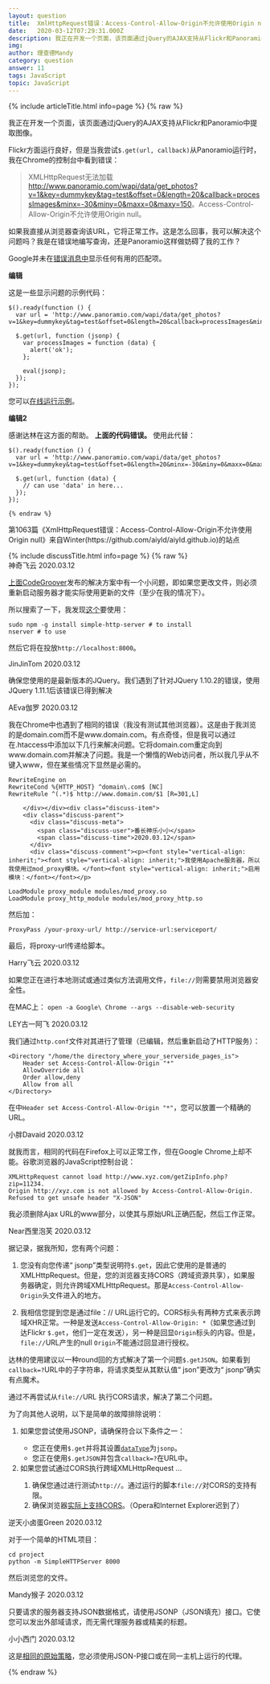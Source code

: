 ```yaml
---
layout: question
title:  XmlHttpRequest错误：Access-Control-Allow-Origin不允许使用Origin null
date:   2020-03-12T07:29:31.000Z
description: 我正在开发一个页面，该页面通过jQuery的AJAX支持从Flickr和Panoramio中提取图像。Flickr方面运行良好，但是当我尝试$.get...
img: 
author: 理查德Mandy
category: question
answer: 11
tags: JavaScript
topic: JavaScript
---
```

<div class="article-root">
  <div class="article">
    {% include articleTitle.html info=page %}
    {% raw %}
    <div class="article-content"><p><font style="vertical-align: inherit;"><font style="vertical-align: inherit;">我正在开发一个页面，该页面通过jQuery的AJAX支持从Flickr和Panoramio中提取图像。</font></font></p>

<p><font style="vertical-align: inherit;"><font style="vertical-align: inherit;">Flickr方面运行良好，但是当我尝试</font></font><code>$.get(url, callback)</code><font style="vertical-align: inherit;"><font style="vertical-align: inherit;">从Panoramio运行时，我在Chrome的控制台中看到错误：</font></font></p>

<blockquote>
  <p><font style="vertical-align: inherit;"><font style="vertical-align: inherit;">XMLHttpRequest无法加载</font></font><a href="http://www.panoramio.com/wapi/data/get_photos?v=1&amp;key=dummykey&amp;tag=test&amp;offset=0&amp;length=20&amp;callback=processImages&amp;minx=-30&amp;miny=0&amp;maxx=0&amp;maxy=150" rel="noreferrer"><font style="vertical-align: inherit;"><font style="vertical-align: inherit;">http://www.panoramio.com/wapi/data/get_photos?v=1&amp;key=dummykey&amp;tag=test&amp;offset=0&amp;length=20&amp;callback=processImages&amp;minx=-30&amp;miny=0&amp;maxx=0&amp;maxy=150</font></font></a><font style="vertical-align: inherit;"><font style="vertical-align: inherit;">。</font><font style="vertical-align: inherit;">Access-Control-Allow-Origin不允许使用Origin null。</font></font></p>
</blockquote>

<p><font style="vertical-align: inherit;"><font style="vertical-align: inherit;">如果我直接从浏览器查询该URL，它将正常工作。</font><font style="vertical-align: inherit;">这是怎么回事，我可以解决这个问题吗？</font><font style="vertical-align: inherit;">我是在错误地编写查询，还是Panoramio这样做妨碍了我的工作？</font></font></p>

<p><font style="vertical-align: inherit;"><font style="vertical-align: inherit;">Google并未在</font></font><a href="http://www.google.co.uk/search?q=%22Origin+null+is+not+allowed+by+Access-Control-Allow-Origin%22" rel="noreferrer"><font style="vertical-align: inherit;"><font style="vertical-align: inherit;">错误消息中</font></font></a><font style="vertical-align: inherit;"><font style="vertical-align: inherit;">显示任何有用的匹配项</font><font style="vertical-align: inherit;">。</font></font></p>

<p><strong><font style="vertical-align: inherit;"><font style="vertical-align: inherit;">编辑</font></font></strong></p>

<p><font style="vertical-align: inherit;"><font style="vertical-align: inherit;">这是一些显示问题的示例代码：</font></font></p>

<pre><code>$().ready(function () {<font></font>
  var url = 'http://www.panoramio.com/wapi/data/get_photos?v=1&amp;key=dummykey&amp;tag=test&amp;offset=0&amp;length=20&amp;callback=processImages&amp;minx=-30&amp;miny=0&amp;maxx=0&amp;maxy=150';<font></font>
<font></font>
  $.get(url, function (jsonp) {<font></font>
    var processImages = function (data) {<font></font>
      alert('ok');<font></font>
    };<font></font>
<font></font>
    eval(jsonp);<font></font>
  });<font></font>
});<font></font>
</code></pre>

<p><font style="vertical-align: inherit;"><font style="vertical-align: inherit;">您可以</font></font><a href="http://jsfiddle.net/ZfvKm/" rel="noreferrer"><font style="vertical-align: inherit;"><font style="vertical-align: inherit;">在线运行示例</font></font></a><font style="vertical-align: inherit;"><font style="vertical-align: inherit;">。</font></font></p>

<p><strong><font style="vertical-align: inherit;"><font style="vertical-align: inherit;">编辑2</font></font></strong></p>

<p><font style="vertical-align: inherit;"><font style="vertical-align: inherit;">感谢达林在这方面的帮助。  </font></font><strong><font style="vertical-align: inherit;"><font style="vertical-align: inherit;">上面的代码错误。</font></font></strong><font style="vertical-align: inherit;"><font style="vertical-align: inherit;">  使用此代替：</font></font></p>

<pre><code>$().ready(function () {<font></font>
  var url = 'http://www.panoramio.com/wapi/data/get_photos?v=1&amp;key=dummykey&amp;tag=test&amp;offset=0&amp;length=20&amp;minx=-30&amp;miny=0&amp;maxx=0&amp;maxy=150&amp;callback=?';<font></font>
<font></font>
  $.get(url, function (data) {<font></font>
    // can use 'data' in here...<font></font>
  });<font></font>
});<font></font>
</code></pre></div>
    {% endraw %}
  </div>
  <p class="winter_mark">第1063篇《XmlHttpRequest错误：Access-Control-Allow-Origin不允许使用Origin null》来自Winter(https://github.com/aiyld/aiyld.github.io)的站点</p>
  <div class="discuss-wrapper">
    {% include discussTitle.html info=page %}
    {% raw %}
    <div class="discuss-list">
    <div class="discuss-item">
        <div class="discuss-parent">
          <div class="discuss-meta">
            <span class="discuss-user">神奇飞云</span>
            <span class="discuss-time">2020.03.12</span>
          </div>
          <div class="discuss-comment"><p><font style="vertical-align: inherit;"></font><a href="https://stackoverflow.com/a/9604662/999400"><font style="vertical-align: inherit;"><font style="vertical-align: inherit;">上面CodeGroover</font></font></a><font style="vertical-align: inherit;"><font style="vertical-align: inherit;">发布的解决方案中有一个小问题</font><font style="vertical-align: inherit;">，即如果您更改文件，则必须重新启动服务器才能实际使用更新的文件（至少在我的情况下）。</font></font></p>

<p><font style="vertical-align: inherit;"><font style="vertical-align: inherit;">所以搜索了一下，我发现</font></font><a href="https://github.com/andrewpthorp/simple-http-server" rel="nofollow noreferrer"><font style="vertical-align: inherit;"><font style="vertical-align: inherit;">这个</font></font></a><font style="vertical-align: inherit;"><font style="vertical-align: inherit;">要使用：</font></font></p>

<pre><code>sudo npm -g install simple-http-server # to install<font></font>
nserver # to use<font></font>
</code></pre>

<p><font style="vertical-align: inherit;"><font style="vertical-align: inherit;">然后它将在投放</font></font><code>http://localhost:8000</code><font style="vertical-align: inherit;"><font style="vertical-align: inherit;">。</font></font></p></div>
        </div></div><div class="discuss-item">
        <div class="discuss-parent">
          <div class="discuss-meta">
            <span class="discuss-user">JinJinTom</span>
            <span class="discuss-time">2020.03.12</span>
          </div>
          <div class="discuss-comment"><p><font style="vertical-align: inherit;"><font style="vertical-align: inherit;">确保您使用的是最新版本的JQuery。</font><font style="vertical-align: inherit;">我们遇到了针对JQuery 1.10.2的错误，使用JQuery 1.11.1后该错误已得到解决</font></font></p></div>
        </div></div><div class="discuss-item">
        <div class="discuss-parent">
          <div class="discuss-meta">
            <span class="discuss-user">AEva伽罗</span>
            <span class="discuss-time">2020.03.12</span>
          </div>
          <div class="discuss-comment"><p><font style="vertical-align: inherit;"><font style="vertical-align: inherit;">我在Chrome中也遇到了相同的错误（我没有测试其他浏览器）。</font><font style="vertical-align: inherit;">这是由于我浏览的是domain.com而不是www.domain.com。</font><font style="vertical-align: inherit;">有点奇怪，但是我可以通过在.htaccess中添加以下几行来解决问题。</font><font style="vertical-align: inherit;">它将domain.com重定向到www.domain.com并解决了问题。</font><font style="vertical-align: inherit;">我是一个懒惰的Web访问者，所以我几乎从不键入www，但在某些情况下显然是必需的。</font></font></p>

<pre><code>RewriteEngine on<font></font>
RewriteCond %{HTTP_HOST} ^domain\.com$ [NC]<font></font>
RewriteRule ^(.*)$ http://www.domain.com/$1 [R=301,L]<font></font>
</code></pre></div>
        </div></div><div class="discuss-item">
        <div class="discuss-parent">
          <div class="discuss-meta">
            <span class="discuss-user">番长神乐小小</span>
            <span class="discuss-time">2020.03.12</span>
          </div>
          <div class="discuss-comment"><p><font style="vertical-align: inherit;"><font style="vertical-align: inherit;">我使用Apache服务器，所以我使用过mod_proxy模块。</font><font style="vertical-align: inherit;">启用模块：</font></font></p>

<pre><code>LoadModule proxy_module modules/mod_proxy.so<font></font>
LoadModule proxy_http_module modules/mod_proxy_http.so<font></font>
</code></pre>

<p><font style="vertical-align: inherit;"><font style="vertical-align: inherit;">然后加：</font></font></p>

<pre><code>ProxyPass /your-proxy-url/ http://service-url:serviceport/
</code></pre>

<p><font style="vertical-align: inherit;"><font style="vertical-align: inherit;">最后，将proxy-url传递给脚本。</font></font></p></div>
        </div></div><div class="discuss-item">
        <div class="discuss-parent">
          <div class="discuss-meta">
            <span class="discuss-user">Harry飞云</span>
            <span class="discuss-time">2020.03.12</span>
          </div>
          <div class="discuss-comment"><p><font style="vertical-align: inherit;"><font style="vertical-align: inherit;">如果您正在进行本地测试或通过类似方法调用文件，</font></font><code>file://</code><font style="vertical-align: inherit;"><font style="vertical-align: inherit;">则需要禁用浏览器安全性。</font></font></p>

<p><font style="vertical-align: inherit;"><font style="vertical-align: inherit;">在MAC上：
</font></font><code>open -a Google\ Chrome --args --disable-web-security</code></p></div>
        </div></div><div class="discuss-item">
        <div class="discuss-parent">
          <div class="discuss-meta">
            <span class="discuss-user">LEY古一阿飞</span>
            <span class="discuss-time">2020.03.12</span>
          </div>
          <div class="discuss-comment"><p><font style="vertical-align: inherit;"><font style="vertical-align: inherit;">我们通过</font></font><code>http.conf</code><font style="vertical-align: inherit;"><font style="vertical-align: inherit;">文件</font><font style="vertical-align: inherit;">对其进行了管理</font><font style="vertical-align: inherit;">（已编辑，然后重新启动了HTTP服务）：</font></font></p>

<pre><code>&lt;Directory "/home/the directory_where_your_serverside_pages_is"&gt;<font></font>
    Header set Access-Control-Allow-Origin "*"<font></font>
    AllowOverride all<font></font>
    Order allow,deny<font></font>
    Allow from all<font></font>
&lt;/Directory&gt;<font></font>
</code></pre>

<p><font style="vertical-align: inherit;"><font style="vertical-align: inherit;">在中</font></font><code>Header set Access-Control-Allow-Origin "*"</code><font style="vertical-align: inherit;"><font style="vertical-align: inherit;">，您可以放置​​一个精确的URL。</font></font></p></div>
        </div></div><div class="discuss-item">
        <div class="discuss-parent">
          <div class="discuss-meta">
            <span class="discuss-user">小胖Davaid</span>
            <span class="discuss-time">2020.03.12</span>
          </div>
          <div class="discuss-comment"><p><font style="vertical-align: inherit;"><font style="vertical-align: inherit;">就我而言，相同的代码在Firefox上可以正常工作，但在Google Chrome上却不能。</font><font style="vertical-align: inherit;">谷歌浏览器的JavaScript控制台说：</font></font></p>

<pre><code>XMLHttpRequest cannot load http://www.xyz.com/getZipInfo.php?zip=11234. <font></font>
Origin http://xyz.com is not allowed by Access-Control-Allow-Origin.<font></font>
Refused to get unsafe header "X-JSON"<font></font>
</code></pre>

<p><font style="vertical-align: inherit;"><font style="vertical-align: inherit;">我必须删除Ajax URL的www部分，以使其与原始URL正确匹配，然后工作正常。</font></font></p></div>
        </div></div><div class="discuss-item">
        <div class="discuss-parent">
          <div class="discuss-meta">
            <span class="discuss-user">Near西里泡芙</span>
            <span class="discuss-time">2020.03.12</span>
          </div>
          <div class="discuss-comment"><p><font style="vertical-align: inherit;"><font style="vertical-align: inherit;">据记录，据我所知，您有两个问题：</font></font></p>

<ol>
<li><p><font style="vertical-align: inherit;"><font style="vertical-align: inherit;">您没有向您传递“ jsonp”类型说明符</font></font><code>$.get</code><font style="vertical-align: inherit;"><font style="vertical-align: inherit;">，因此它使用的是普通的XMLHttpRequest。</font><font style="vertical-align: inherit;">但是，您的浏览器支持CORS（跨域资源共享），如果服务器确定，则允许跨域XMLHttpRequest。</font><font style="vertical-align: inherit;">那是</font></font><code>Access-Control-Allow-Origin</code><font style="vertical-align: inherit;"><font style="vertical-align: inherit;">头文件进入</font><font style="vertical-align: inherit;">的地方</font><font style="vertical-align: inherit;">。</font></font></p></li>
<li><p><font style="vertical-align: inherit;"><font style="vertical-align: inherit;">我相信您提到您是通过file：// URL运行它的。</font><font style="vertical-align: inherit;">CORS标头有两种方式来表示跨域XHR正常。</font><font style="vertical-align: inherit;">一种是发送</font></font><code>Access-Control-Allow-Origin: *</code><font style="vertical-align: inherit;"><font style="vertical-align: inherit;">（如果您通过到达Flickr </font></font><code>$.get</code><font style="vertical-align: inherit;"><font style="vertical-align: inherit;">，他们一定在发送），另一种是回显</font></font><code>Origin</code><font style="vertical-align: inherit;"><font style="vertical-align: inherit;">标头</font><font style="vertical-align: inherit;">的内容</font><font style="vertical-align: inherit;">。</font><font style="vertical-align: inherit;">但是，</font></font><code>file://</code><font style="vertical-align: inherit;"><font style="vertical-align: inherit;">URL产生的null </font></font><code>Origin</code><font style="vertical-align: inherit;"><font style="vertical-align: inherit;">不能通过回显进行授权。</font></font></p></li>
</ol>

<p><font style="vertical-align: inherit;"><font style="vertical-align: inherit;">达林的使用建议以一种round回的方式解决了第一个问题</font></font><code>$.getJSON</code><font style="vertical-align: inherit;"><font style="vertical-align: inherit;">。</font><font style="vertical-align: inherit;">如果看到</font></font><code>callback=?</code><font style="vertical-align: inherit;"><font style="vertical-align: inherit;">URL中</font><font style="vertical-align: inherit;">的子字符串</font><font style="vertical-align: inherit;">，将</font><font style="vertical-align: inherit;">请求类型从其默认值“ json”更改为“ jsonp”确实有点魔术</font><font style="vertical-align: inherit;">。</font></font></p>

<p><font style="vertical-align: inherit;"><font style="vertical-align: inherit;">通过不再尝试从</font></font><code>file://</code><font style="vertical-align: inherit;"><font style="vertical-align: inherit;">URL </font><font style="vertical-align: inherit;">执行CORS请求，解决了第二个问题</font><font style="vertical-align: inherit;">。</font></font></p>

<p><font style="vertical-align: inherit;"><font style="vertical-align: inherit;">为了向其他人说明，以下是简单的故障排除说明：</font></font></p>

<ol>
<li><font style="vertical-align: inherit;"><font style="vertical-align: inherit;">如果您尝试使用JSONP，请确保符合以下条件之一：

</font></font><ul>
<li><font style="vertical-align: inherit;"><font style="vertical-align: inherit;">您正在使用</font></font><code>$.get</code><font style="vertical-align: inherit;"><font style="vertical-align: inherit;">并将其设置</font></font><a href="http://api.jquery.com/jQuery.get/" rel="noreferrer"><code>dataType</code></a><font style="vertical-align: inherit;"><font style="vertical-align: inherit;">为</font></font><code>jsonp</code><font style="vertical-align: inherit;"><font style="vertical-align: inherit;">。</font></font></li>
<li><font style="vertical-align: inherit;"><font style="vertical-align: inherit;">您正在使用</font></font><code>$.getJSON</code><font style="vertical-align: inherit;"><font style="vertical-align: inherit;">并包含</font></font><code>callback=?</code><font style="vertical-align: inherit;"><font style="vertical-align: inherit;">在URL中。</font></font></li>
</ul></li>
<li><font style="vertical-align: inherit;"><font style="vertical-align: inherit;">如果您尝试通过CORS执行跨域XMLHttpRequest ...

</font></font><ol>
<li><font style="vertical-align: inherit;"><font style="vertical-align: inherit;">确保您通过进行测试</font></font><code>http://</code><font style="vertical-align: inherit;"><font style="vertical-align: inherit;">。</font><font style="vertical-align: inherit;">通过运行的脚本</font></font><code>file://</code><font style="vertical-align: inherit;"><font style="vertical-align: inherit;">对CORS的支持有限。</font></font></li>
<li><font style="vertical-align: inherit;"><font style="vertical-align: inherit;">确保浏览器</font></font><a href="http://caniuse.com/cors" rel="noreferrer"><font style="vertical-align: inherit;"><font style="vertical-align: inherit;">实际上支持CORS</font></font></a><font style="vertical-align: inherit;"><font style="vertical-align: inherit;">。</font><font style="vertical-align: inherit;">（Opera和Internet Explorer迟到了）</font></font></li>
</ol></li>
</ol></div>
        </div></div><div class="discuss-item">
        <div class="discuss-parent">
          <div class="discuss-meta">
            <span class="discuss-user">逆天小卤蛋Green</span>
            <span class="discuss-time">2020.03.12</span>
          </div>
          <div class="discuss-comment"><p><font style="vertical-align: inherit;"><font style="vertical-align: inherit;">对于一个简单的HTML项目：</font></font></p>

<pre><code>cd project<font></font>
python -m SimpleHTTPServer 8000<font></font>
</code></pre>

<p><font style="vertical-align: inherit;"><font style="vertical-align: inherit;">然后浏览您的文件。</font></font></p></div>
        </div></div><div class="discuss-item">
        <div class="discuss-parent">
          <div class="discuss-meta">
            <span class="discuss-user">Mandy猴子</span>
            <span class="discuss-time">2020.03.12</span>
          </div>
          <div class="discuss-comment"><p><font style="vertical-align: inherit;"><font style="vertical-align: inherit;">只要请求的服务器支持JSON数据格式，请使用JSONP（JSON填充）接口。</font><font style="vertical-align: inherit;">它使您可以发出外部域请求，而无需代理服务器或精美的标题。</font></font></p></div>
        </div></div><div class="discuss-item">
        <div class="discuss-parent">
          <div class="discuss-meta">
            <span class="discuss-user">小小西门</span>
            <span class="discuss-time">2020.03.12</span>
          </div>
          <div class="discuss-comment"><p><font style="vertical-align: inherit;"><font style="vertical-align: inherit;">这是</font></font><a href="https://developer.mozilla.org/En/Same_origin_policy_for_JavaScript" rel="noreferrer"><font style="vertical-align: inherit;"><font style="vertical-align: inherit;">相同的原始策略</font></font></a><font style="vertical-align: inherit;"><font style="vertical-align: inherit;">，您必须使用JSON-P接口或在同一主机上运行的代理。</font></font></p></div>
        </div></div>
    </div>
    {% endraw %}
  </div>
<div>
